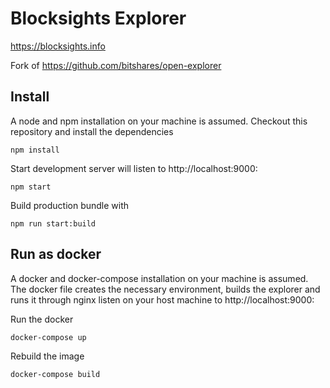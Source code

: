 # Blocksights Explorer

https://blocksights.info

Fork of https://github.com/bitshares/open-explorer

## Install

A node and npm installation on your machine is assumed. Checkout this repository and install the dependencies

```
npm install
```

Start development server will listen to http://localhost:9000:

```
npm start
```

Build production bundle with

```
npm run start:build
```

## Run as docker

A docker and docker-compose installation on your machine is assumed. The docker file creates the necessary environment, builds
the explorer and runs it through nginx listen on your host machine to http://localhost:9000:

Run the docker

```
docker-compose up
```

Rebuild the image

```
docker-compose build
```
